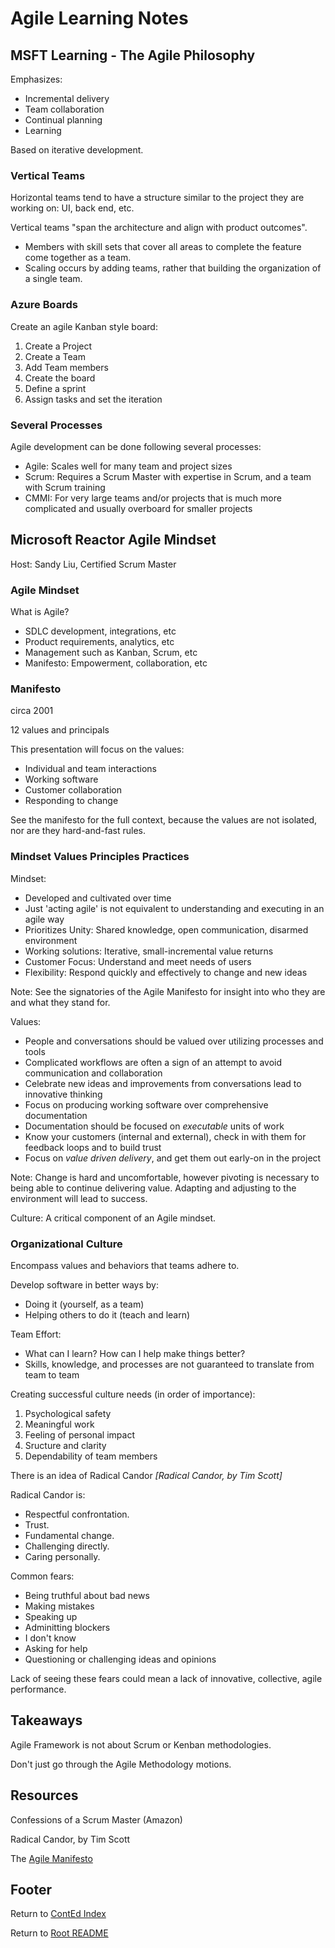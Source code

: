 # Agile Learning Notes

## MSFT Learning - The Agile Philosophy

Emphasizes:

- Incremental delivery
- Team collaboration
- Continual planning
- Learning

Based on iterative development.

### Vertical Teams

Horizontal teams tend to have a structure similar to the project they are working on: UI, back end, etc.

Vertical teams "span the architecture and align with product outcomes".

- Members with skill sets that cover all areas to complete the feature come together as a team.
- Scaling occurs by adding teams, rather that building the organization of a single team.

### Azure Boards

Create an agile Kanban style board:

1. Create a Project
2. Create a Team
3. Add Team members
4. Create the board
5. Define a sprint
6. Assign tasks and set the iteration

### Several Processes

Agile development can be done following several processes:

- Agile: Scales well for many team and project sizes
- Scrum: Requires a Scrum Master with expertise in Scrum, and a team with Scrum training
- CMMI: For very large teams and/or projects that is much more complicated and usually overboard for smaller projects

## Microsoft Reactor Agile Mindset

Host: Sandy Liu, Certified Scrum Master

### Agile Mindset

What is Agile?

- SDLC development, integrations, etc
- Product requirements, analytics, etc
- Management such as Kanban, Scrum, etc
- Manifesto: Empowerment, collaboration, etc

### Manifesto

circa 2001

12 values and principals

This presentation will focus on the values:

- Individual and team interactions
- Working software
- Customer collaboration
- Responding to change

See the manifesto for the full context, because the values are not isolated, nor are they hard-and-fast rules.

### Mindset Values Principles Practices

Mindset:

- Developed and cultivated over time
- Just 'acting agile' is not equivalent to understanding and executing in an agile way
- Prioritizes Unity: Shared knowledge, open communication, disarmed environment
- Working solutions: Iterative, small-incremental value returns
- Customer Focus: Understand and meet needs of users
- Flexibility: Respond quickly and effectively to change and new ideas

Note: See the signatories of the Agile Manifesto for insight into who they are and what they stand for.

Values:

- People and conversations should be valued over utilizing processes and tools
- Complicated workflows are often a sign of an attempt to avoid communication and collaboration
- Celebrate new ideas and improvements from conversations lead to innovative thinking
- Focus on producing working software over comprehensive documentation
- Documentation should be focused on _executable_ units of work
- Know your customers (internal and external), check in with them for feedback loops and to build trust
- Focus on _value driven delivery_, and get them out early-on in the project

Note: Change is hard and uncomfortable, however pivoting is necessary to being able to continue delivering value. Adapting and adjusting to the environment will lead to success.

Culture: A critical component of an Agile mindset.

### Organizational Culture

Encompass values and behaviors that teams adhere to.

Develop software in better ways by:

- Doing it (yourself, as a team)
- Helping others to do it (teach and learn)

Team Effort:

- What can I learn? How can I help make things better?
- Skills, knowledge, and processes are not guaranteed to translate from team to team

Creating successful culture needs (in order of importance):

1. Psychological safety
2. Meaningful work
3. Feeling of personal impact
4. Sructure and clarity
5. Dependability of team members

There is an idea of Radical Candor _[Radical Candor, by Tim Scott]_

Radical Candor is:

- Respectful confrontation.
- Trust.
- Fundamental change.
- Challenging directly.
- Caring personally.

Common fears:

- Being truthful about bad news
- Making mistakes
- Speaking up
- Adminitting blockers
- I don't know
- Asking for help
- Questioning or challenging ideas and opinions

Lack of seeing these fears could mean a lack of innovative, collective, agile performance.

## Takeaways

Agile Framework is not about Scrum or Kenban methodologies.

Don't just go through the Agile Methodology motions.

## Resources

Confessions of a Scrum Master (Amazon)

Radical Candor, by Tim Scott

The [Agile Manifesto](https://agilemanifesto.org/?azure-portal=true)

## Footer

Return to [ContEd Index](./conted-index.html)

Return to [Root README](../README.html)

